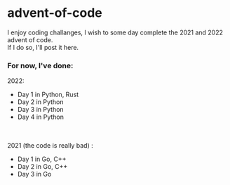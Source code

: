 # advent-of-code
I enjoy coding challanges, I wish to some day complete the 2021 and 2022 advent of code.<br>
If I do so, I'll post it here.
### For now, I've done:
2022:<br>
- Day 1 in Python, Rust
- Day 2 in Python
- Day 3 in Python
- Day 4 in Python

<br><br>
2021 (the code is really bad) :<br>
- Day 1 in Go, C++
- Day 2 in Go, C++
- Day 3 in Go


